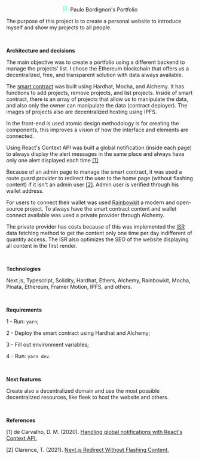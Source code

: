 <p align="center">
  <img alt="paulobordignon-logo" alt="Paulo Bordignon Logo" src="public/logo.png" width="15" height="15"/>
  <span>Paulo Bordignon's Portfolio</span>
</p>

The purpose of this project is to create a personal website to introduce myself and show my projects to all people.

<br />

<strong> Architecture and decisions </strong>

The main objective was to create a portfolio using a different backend to manage the projects' list. I chose the Ethereum blockchain that offers us a decentralized, free, and transparent solution with data always available.

The [smart contract](https://goerli.etherscan.io/address/0xF37c5dFe3c7700F25EAaAdcD1debB5308a0F350e) was built using Hardhat, Mocha, and Alchemy. It has functions to add projects, remove projects, and list projects. Inside of smart contract, there is an array of projects that allow us to manipulate the data, and also only the owner can manipulate the data (contract deployer). The images of projects also are decentralized hosting using IPFS.

In the front-end is used atomic design methodology is for creating the components, this improves a vision of how the interface and elements are connected.

Using React's Context API was built a global notification (inside each page) to always display the alert messages in the same place and always have only one alert displayed each time [[1]](#1).

Because of an admin page to manage the smart contract, it was used a route guard provider to redirect the user to the home page (without flashing content) if it isn't an admin user [[2]](#2). Admin user is verified through his wallet address.

For users to connect their wallet was used [Rainbowkit](https://www.rainbowkit.com/docs/introduction) a modern and open-source project. To always have the smart contract content and wallet connect available was used a private provider through Alchemy.

The private provider has costs because of this was implemented the [ISR](https://nextjs.org/docs/basic-features/data-fetching/incremental-static-regeneration) data fetching method to get the content only one time per day indifferent of quantity access. The ISR also optimizes the SEO of the website displaying all content in the first render.

<br />

<strong> Technologies </strong>

Next.js, Typescript, Solidity, Hardhat, Ethers, Alchemy, Rainbowkit, Mocha, Pinata, Ethereum, Framer Motion, IPFS, and others.

<br />

<strong> Requirements </strong>

1 - Run: `yarn`;

2 - Deploy the smart contract using Hardhat and Alchemy;

3 - Fill out environment variables;

4 - Run: `yarn dev`.

<br />

<strong> Next features </strong>

Create also a decentralized domain and use the most possible decentralized resources, like fleek to host the website and others.

<br />

<strong> References </strong>

<a id="1">[1]</a>
de Carvalho, D. M. (2020).
[Handling global notifications with React's Context API.](https://sericaia.me/blog/2020-01-13/handling-global-notifications-with-react-s-context-api)

<a id="2">[2]</a>
Clarence, T. (2021).
[Next.js Redirect Without Flashing Content.](https://theodorusclarence.com/blog/nextjs-redirect-no-flashing)
